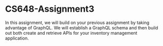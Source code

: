 # CS648-Assignment3
 In this assignment, we will build on your previous assignment by taking advantage of GraphQL. 
We will establish a GraphQL schema and then build out both create and retrieve APIs for your inventory 
management application.
